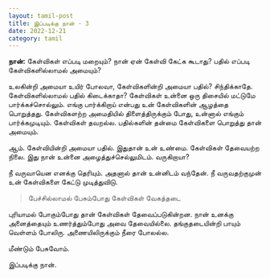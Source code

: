 ```yaml
---
layout: tamil-post
title: இப்படிக்கு நான் - 3
date: 2022-12-21
category: tamil
---
```


**நான்:** கேள்விகள் எப்படி மறையும்? நான் ஏன் கேள்வி கேட்க கூடாது? பதில் எப்படி கேள்விகளில்லாமல் அமையும்?

உலகின்றி அமையா உயிர் போலவா, கேள்விகளின்றி அமையா பதில்? சிந்திக்காதே. கேள்விகளில்லாமல் பதில் கிடைக்காதா? கேள்விகள் உன்னை ஒரு திசையில் மட்டுமே பார்க்கச்சொல்லும். எங்கு பார்க்கிறாய் என்பது உன் கேள்விகளின் ஆழத்தை பொறுத்தது. கேள்விகளற்ற அமைதியில் திளைத்திருக்கும் போது, உன்னால் எங்கும் பார்க்கமுடியும். கேள்விகள் தவறல்ல. பதில்களின் தன்மை கேள்விகளை பொறுத்து தான் அமையும்.

ஆம். கேள்வியின்றி அமையா பதில். இதுதான் உன் உண்மை. கேள்விகள் தேவையற்ற நிலை. இது நான் உன்னை அழைத்துச்செல்லுமிடம். வருகிறாயா?

நீ வருவாயென எனக்கு தெரியும். அதனால் தான் உன்னிடம் வந்தேன். நீ வருவதற்குமுன் உன் கேள்விகளை கேட்டு முடித்துவிடு.

> பேச்சில்லாமல் பேசும்போது கேள்விகள் வேகத்தடை

புரியாமல் போகும்போது தான் கேள்விகள் தேவைப்படுகின்றன. நான் உனக்கு அனைத்தையும் உணர்த்தும்போது அவை தேவையில்லை. தங்குதடையின்றி பாயும் வெள்ளம் போலிரு. அணையிலிருக்கும் நீரை போலல்ல.

மீண்டும் பேசுவோம்.

இப்படிக்கு நான்.
